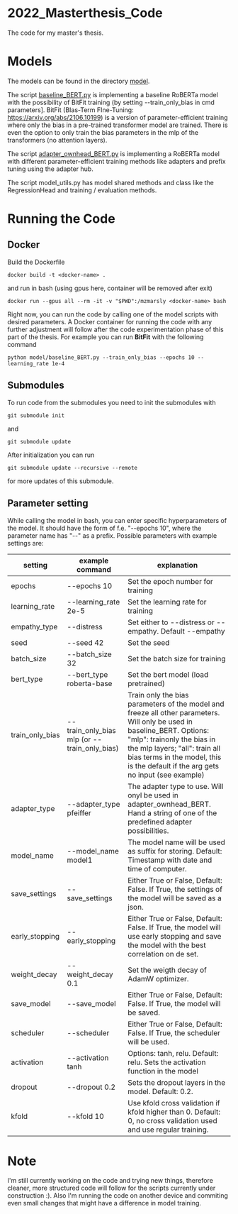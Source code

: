 # 2022_Masterthesis_Code
The code for my master's thesis.

# Models
The models can be found in the directory [model](model).

The script [baseline_BERT.py](model/baseline_BERT.py) is implementing a baseline RoBERTa model with the possibility of BitFit training (by setting --train_only_bias in cmd parameters]. BitFit (BIas-Term FIne-Tuning: https://arxiv.org/abs/2106.10199) is a version of parameter-efficient training where only the bias in a pre-trained transformer model are trained. There is even the option to only train the bias parameters in the mlp of the transformers (no attention layers).

The script [adapter_ownhead_BERT.py](model/adapter_ownhead_BERT.py) is implementing a RoBERTa model with different parameter-efficient training methods like adapters and prefix tuning using the adapter hub.

The script model_utils.py has model shared methods and class like the RegressionHead and training / evaluation methods.

# Running the Code

## Docker

Build the Dockerfile
```
docker build -t <docker-name> .
```

and run in bash (using gpus here, container will be removed after exit)

```
docker run --gpus all --rm -it -v "$PWD":/mzmarsly <docker-name> bash
```

Right now, you can run the code by calling one of the model scripts with desired parameters. A Docker container for running the code with any further adjustment will follow after the code experimentation phase of this part of the thesis. For example you can run **BitFit** with the following command

```
python model/baseline_BERT.py --train_only_bias --epochs 10 --learning_rate 1e-4
```

## Submodules
To run code from the submodules you need to init the submodules with 
```
git submodule init
```
and 
```
git submodule update
```

After initialization you can run
```
git submodule update --recursive --remote
```
for more updates of this submodule.

## Parameter setting
While calling the model in bash, you can enter specific hyperparameters of the model. It should have the form of f.e. "--epochs 10", where the parameter name has "--" as a prefix. Possible parameters with example settings are:

| setting         | 	example command	        | explanation   |
|---------------  |----------------------     |---------------------------|
| epochs          | --epochs 10               |  Set the epoch number for training                   |
 | learning_rate  | --learning_rate 2e-5      |  Set the learning rate for training                  |
| empathy_type    | --distress                |  Set either to --distress or --empathy. Default --empathy                  |
|  seed           | --seed 42                 |     Set the seed                 | 
| batch_size      | --batch_size 32           |         Set the batch size for training            | 
|  bert_type      | --bert_type roberta-base  |   Set the bert model (load pretrained)                  | 
| train_only_bias | --train_only_bias mlp (or --train_only_bias) |  Train only the bias parameters of the model and freeze all other parameters. Will only be used in baseline_BERT. Options: "mlp": trainonly the bias in the mlp layers; "all": train all bias terms in the model, this is the default if the arg gets no input (see example)               | 
| adapter_type    | --adapter_type pfeiffer   |   The adapter type to use. Will onyl be used in adapter_ownhead_BERT. Hand a string of one of the predefined adapter possibilities.             | 
| model_name      | --model_name model1       |  The model name will be used as suffix for storing. Default: Timestamp with date and time of computer.                | 
| save_settings   | --save_settings           |  Either True or False, Default: False. If True, the settings of the model will be saved as a json.                   | 
| early_stopping  | --early_stopping          |   Either True or False, Default: False. If True, the model will use early stopping and save the model with the best correlation on de set.      | 
| weight_decay    | --weight_decay 0.1        |  Set the weigth decay of AdamW optimizer.                   | 
| save_model      | --save_model              |   Either True or False, Default: False. If True, the model will be saved.                  | 
|  scheduler      | --scheduler               |  Either True or False, Default: False. If True, the scheduler will be used.                   | 
|  activation     | --activation tanh         |   Options: tanh, relu. Default: relu. Sets the activation function in the model                  | 
|  dropout        | --dropout 0.2             |   Sets the dropout layers in the model. Default: 0.2.                  | 
| kfold           | --kfold 10                | Use kfold cross validation if kfold higher than 0. Default: 0, no cross validation used and use regular training.  |


# Note
I'm still currently working on the code and trying new things, therefore cleaner, more structured code will follow for the scripts currently under construction :). Also I'm running the code on another device and commiting even small changes that might have a difference in model training.
